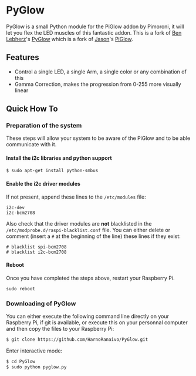 PyGlow
======

PyGlow is a small Python module for the PiGlow addon by Pimoroni, it will let you flex the LED muscles of this fantastic addon.
This is a fork of [Ben Lebherz](https://github.com/benleb "@ben_leb")'s [PyGlow](https://github.com/benleb/PyGlow) which is a fork of [Jason](https://github.com/Boeeerb "@Boeeerb")'s [PiGlow](https://github.com/Boeeerb/PiGlow).


Features
--------

 - Control a single LED, a single Arm, a single color or any combination of this
 - Gamma Correction, makes the progression from 0-255 more visually linear

Quick How To
------------
### Preparation of the system

These steps will allow your system to be aware of the PiGlow and to be able communicate with it.

#### Install the i2c libraries and python support
```bash
$ sudo apt-get install python-smbus
```

#### Enable the i2c driver modules
If not present, append these lines to the ```/etc/modules``` file:
```
i2c-dev
i2c-bcm2708
```

Also check that the driver modules are **not** blacklisted in the ```/etc/modprobe.d/raspi-blacklist.conf``` file. You can either delete or comment (insert a ```#``` at the beginning of the line) these lines if they exist:
```
# blacklist spi-bcm2708
# blacklist i2c-bcm2708
```

#### Reboot
Once you have completed the steps above, restart your Raspberry Pi.
```
sudo reboot
```

### Downloading of PyGlow
You can either execute the following command line directly on your Raspberry Pi, if git is available, or execute this on your personnal computer and then copy the files to your Raspberry Pi:
```bash
$ git clone https://github.com/HarnoRanaivo/PyGlow.git
```

Enter interactive mode:
```bash
$ cd PyGlow
$ sudo python pyglow.py
```
